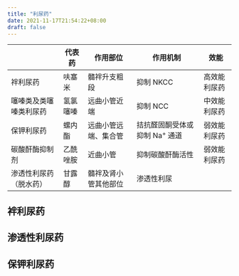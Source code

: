 ```yaml
---
title: "利尿药"
date: 2021-11-17T21:54:22+08:00
draft: false
---
```


<!--more-->

|                        | 代表药   | 作用部位             | 作用机制                                 | 效能         |
|------------------------|----------|----------------------|------------------------------------------|--------------|
| 袢利尿药               | 呋塞米   | 髓袢升支粗段         | 抑制 NKCC                                | 高效能利尿药 |
| 噻嗪类及类噻嗪类利尿药 | 氢氯噻嗪 | 远曲小管近端         | 抑制 NCC                                 | 中效能利尿药 |
| 保钾利尿药             | 螺内酯   | 远曲小管远端、集合管 | 拮抗醛固酮受体或抑制 Na<sup>+</sup> 通道 | 弱效能利尿药 |
| 碳酸酐酶抑制剂         | 乙酰唑胺 | 近曲小管             | 抑制碳酸酐酶活性                         | 弱效能利尿药 |
| 渗透性利尿药（脱水药） | 甘露醇   | 髓袢及肾小管其他部位 | 渗透性利尿                               |              |

## 袢利尿药

## 渗透性利尿药

## 保钾利尿药

